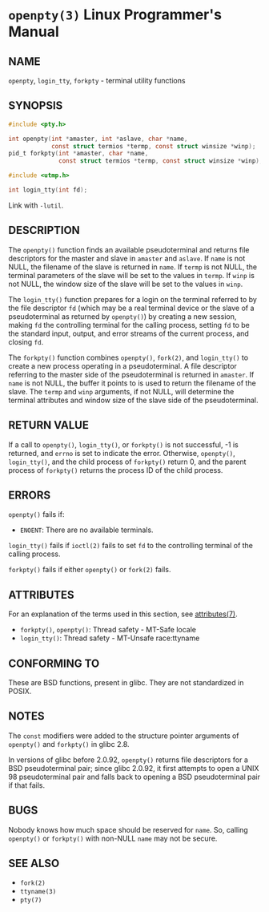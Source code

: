 # `openpty(3)` Linux Programmer's Manual
## NAME
`openpty`, `login_tty`, `forkpty` - terminal utility functions
## SYNOPSIS
```c
#include <pty.h>

int openpty(int *amaster, int *aslave, char *name,
            const struct termios *termp, const struct winsize *winp);
pid_t forkpty(int *amaster, char *name,
              const struct termios *termp, const struct winsize *winp);

#include <utmp.h>

int login_tty(int fd);
```
Link with `-lutil`.
## DESCRIPTION
The `openpty()` function finds an available pseudoterminal and returns file descriptors for the master and slave in `amaster` and `aslave`. If `name` is not NULL, the filename of the slave is returned in `name`. If `termp` is not NULL, the terminal parameters of the slave will be set to the values in `termp`. If `winp` is not NULL, the window size of the slave will be set to the values in `winp`.

The `login_tty()` function prepares for a login on the terminal referred to by the file descriptor `fd` (which may be a real terminal device or the slave of a pseudoterminal as returned by `openpty()`) by creating a new session, making `fd` the controlling terminal for the calling process, setting `fd` to be the standard input, output, and error streams of the current process, and closing `fd`.

The `forkpty()` function combines `openpty()`, `fork(2)`, and `login_tty()` to create a new process operating in a pseudoterminal. A file descriptor referring to the master side of the pseudoterminal is returned in `amaster`. If `name` is not NULL, the buffer it points to is used to return the filename of the slave. The `termp` and `winp` arguments, if not NULL, will determine the terminal attributes and window size of the slave side of the pseudoterminal.
## RETURN VALUE
If a call to `openpty()`, `login_tty()`, or `forkpty()` is not successful, -1 is returned, and `errno` is set to indicate the error. Otherwise, `openpty()`, `login_tty()`, and the child process of `forkpty()` return 0, and the parent process of `forkpty()` returns the process ID of the child process.
## ERRORS
`openpty()` fails if:
- `ENOENT`: There are no available terminals.

`login_tty()` fails if `ioctl(2)` fails to set `fd` to the controlling terminal of the calling process.

`forkpty()` fails if either `openpty()` or `fork(2)` fails.
## ATTRIBUTES
For an explanation of the terms used in this section, see [attributes(7)](http://man7.org/linux/man-pages/man7/attributes.7.html).
- `forkpty()`, `openpty()`: Thread safety - MT-Safe locale
- `login_tty()`: Thread safety - MT-Unsafe race:ttyname
## CONFORMING TO
These are BSD functions, present in glibc. They are not standardized in POSIX.
## NOTES
The `const` modifiers were added to the structure pointer arguments of `openpty()` and `forkpty()` in glibc 2.8.

In versions of glibc before 2.0.92, `openpty()` returns file descriptors for a BSD pseudoterminal pair; since glibc 2.0.92, it first attempts to open a UNIX 98 pseudoterminal pair and falls back to opening a BSD pseudoterminal pair if that fails.
## BUGS
Nobody knows how much space should be reserved for `name`. So, calling `openpty()` or `forkpty()` with non-NULL `name` may not be secure.
## SEE ALSO
- `fork(2)`
- `ttyname(3)`
- `pty(7)`
